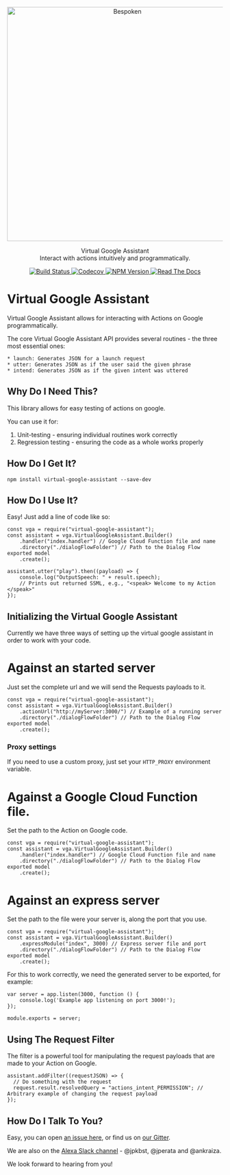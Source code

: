 <p align="center">
  <a href="https://bespoken.io/">
    <img alt="Bespoken" src="https://bespoken.io/wp-content/uploads/Bespoken-Logo-RGB-e1500333659572.png" width="546">
  </a>
</p>

<p align="center">
  Virtual Google Assistant<br>
  Interact with actions intuitively and programmatically.
</p>

<p align="center">
    <a href="https://travis-ci.org/bespoken/virtual-google-assistant">
        <img alt="Build Status" class="badge" src="https://travis-ci.org/bespoken/virtual-google-assistant.svg?branch=master">
    </a>
    <a href="https://codecov.io/gh/bespoken/virtual-google-assistant">
      <img src="https://codecov.io/gh/bespoken/virtual-google-assistant/branch/master/graph/badge.svg" alt="Codecov" />
    </a>
    <a href="https://www.npmjs.com/package/virtual-google-assistant">
        <img alt="NPM Version" class="badge" src="https://img.shields.io/npm/v/virtual-google-assistant.svg">
    </a>
    <a href="https://gitter.im/bespoken/bst?utm_source=badge&utm_medium=badge&utm_campaign=pr-badge&utm_content=badge">
        <img alt="Read The Docs" class="badge" src="https://badges.gitter.im/bespoken/bst.svg">
    </a>
</p>


# Virtual Google Assistant
Virtual Google Assistant allows for interacting with Actions on Google programmatically.

The core Virtual Google Assistant API provides several routines - the three most essential ones:

    * launch: Generates JSON for a launch request
    * utter: Generates JSON as if the user said the given phrase
    * intend: Generates JSON as if the given intent was uttered

## Why Do I Need This?
This library allows for easy testing of actions on google.

You can use it for:

1) Unit-testing - ensuring individual routines work correctly
2) Regression testing - ensuring the code as a whole works properly

## How Do I Get It?
```
npm install virtual-google-assistant --save-dev
```

## How Do I Use It?
Easy! Just add a line of code like so:
```
const vga = require("virtual-google-assistant");
const assistant = vga.VirtualGoogleAssistant.Builder()
    .handler("index.handler") // Google Cloud Function file and name
    .directory("./dialogFlowFolder") // Path to the Dialog Flow exported model
    .create();

assistant.utter("play").then((payload) => {
    console.log("OutputSpeech: " + result.speech);
    // Prints out returned SSML, e.g., "<speak> Welcome to my Action </speak>"
});
```

## Initializing the Virtual Google Assistant

Currently we have three ways of setting up the virtual google assistant in order to work with your code.

# Against an started server

Just set the complete url and we will send the Requests payloads to it.

```
const vga = require("virtual-google-assistant");
const assistant = vga.VirtualGoogleAssistant.Builder()
    .actionUrl("http://myServer:3000/") // Example of a running server
    .directory("./dialogFlowFolder") // Path to the Dialog Flow exported model
    .create();
```

### Proxy settings

If you need to use a custom proxy, just set your `HTTP_PROXY` environment variable.

# Against a Google Cloud Function file.

Set the path to the Action on Google code.

```
const vga = require("virtual-google-assistant");
const assistant = vga.VirtualGoogleAssistant.Builder()
    .handler("index.handler") // Google Cloud Function file and name
    .directory("./dialogFlowFolder") // Path to the Dialog Flow exported model
    .create();
 ```


# Against an express server

Set the path to the file were your server is, along the port that you use.

```
const vga = require("virtual-google-assistant");
const assistant = vga.VirtualGoogleAssistant.Builder()
    .expressModule("index", 3000) // Express server file and port
    .directory("./dialogFlowFolder") // Path to the Dialog Flow exported model
    .create();
 ```

For this to work correctly, we need the generated server to be exported, for example:
```
var server = app.listen(3000, function () {
    console.log('Example app listening on port 3000!');
});

module.exports = server;
```


## Using The Request Filter
The filter is a powerful tool for manipulating the request payloads that are made to your Action on Google.
```
assistant.addFilter((requestJSON) => {
  // Do something with the request
  request.result.resolvedQuery = "actions_intent_PERMISSION"; // Arbitrary example of changing the request payload
});
```

## How Do I Talk To You?
Easy, you can open [an issue here](https://github.com/bespoken/virtual-google-assistant/issues), or find us on [our Gitter](https://gitter.im/bespoken/virtual-alexa).

We are also on the [Alexa Slack channel](http://amazonalexa.slack.com) - @jpkbst, @jperata and @ankraiza.

We look forward to hearing from you!
